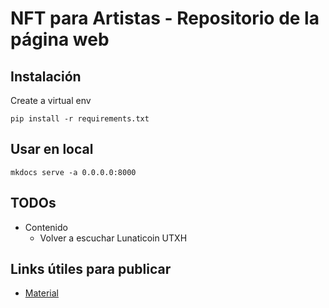 # NFT para Artistas - Repositorio de la página web

## Instalación

Create a virtual env 
```
pip install -r requirements.txt
```

## Usar en local

```
mkdocs serve -a 0.0.0.0:8000
```

## TODOs

- Contenido
  - Volver a escuchar Lunaticoin UTXH

## Links útiles para publicar

- [Material](https://squidfunk.github.io/mkdocs-material/getting-started/)
